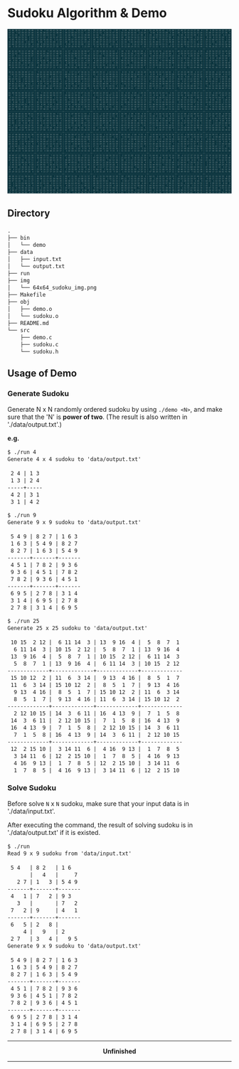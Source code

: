 # Sudoku Algorithm & Demo 

![64x64_sudoku_img.png](./img/64x64_sudoku_img.png)

## Directory

```shell
.
├── bin
│   └── demo
├── data
│   ├── input.txt
│   └── output.txt
├── run
├── img
│   └── 64x64_sudoku_img.png
├── Makefile
├── obj
│   ├── demo.o
│   └── sudoku.o
├── README.md
└── src
    ├── demo.c
    ├── sudoku.c
    └── sudoku.h
```

## Usage of Demo

### Generate Sudoku

Generate N x N randomly ordered sudoku by using `./demo <N>`, and make sure that the 'N' is **power of two**. (The result is also written in './data/output.txt'.)

**e.g.**

```shell
$ ./run 4
Generate 4 x 4 sudoku to 'data/output.txt'

 2 4 | 1 3
 1 3 | 2 4
-----+-----
 4 2 | 3 1
 3 1 | 4 2
```

```shell
$ ./run 9
Generate 9 x 9 sudoku to 'data/output.txt'

 5 4 9 | 8 2 7 | 1 6 3
 1 6 3 | 5 4 9 | 8 2 7
 8 2 7 | 1 6 3 | 5 4 9
-------+-------+-------
 4 5 1 | 7 8 2 | 9 3 6
 9 3 6 | 4 5 1 | 7 8 2
 7 8 2 | 9 3 6 | 4 5 1
-------+-------+-------
 6 9 5 | 2 7 8 | 3 1 4
 3 1 4 | 6 9 5 | 2 7 8
 2 7 8 | 3 1 4 | 6 9 5
```

```shell
$ ./run 25
Generate 25 x 25 sudoku to 'data/output.txt'

 10 15  2 12 |  6 11 14  3 | 13  9 16  4 |  5  8  7  1
  6 11 14  3 | 10 15  2 12 |  5  8  7  1 | 13  9 16  4
 13  9 16  4 |  5  8  7  1 | 10 15  2 12 |  6 11 14  3
  5  8  7  1 | 13  9 16  4 |  6 11 14  3 | 10 15  2 12
-------------+-------------+-------------+-------------
 15 10 12  2 | 11  6  3 14 |  9 13  4 16 |  8  5  1  7
 11  6  3 14 | 15 10 12  2 |  8  5  1  7 |  9 13  4 16
  9 13  4 16 |  8  5  1  7 | 15 10 12  2 | 11  6  3 14
  8  5  1  7 |  9 13  4 16 | 11  6  3 14 | 15 10 12  2
-------------+-------------+-------------+-------------
  2 12 10 15 | 14  3  6 11 | 16  4 13  9 |  7  1  5  8
 14  3  6 11 |  2 12 10 15 |  7  1  5  8 | 16  4 13  9
 16  4 13  9 |  7  1  5  8 |  2 12 10 15 | 14  3  6 11
  7  1  5  8 | 16  4 13  9 | 14  3  6 11 |  2 12 10 15
-------------+-------------+-------------+-------------
 12  2 15 10 |  3 14 11  6 |  4 16  9 13 |  1  7  8  5
  3 14 11  6 | 12  2 15 10 |  1  7  8  5 |  4 16  9 13
  4 16  9 13 |  1  7  8  5 | 12  2 15 10 |  3 14 11  6
  1  7  8  5 |  4 16  9 13 |  3 14 11  6 | 12  2 15 10
```

### Solve Sudoku

Before solve `N` x `N` sudoku, make sure that your input data is in './data/input.txt'.

After executing the command, the result of solving sudoku is in './data/output.txt' if it is existed.

```shell
$ ./run
Read 9 x 9 sudoku from 'data/input.txt'

 5 4   | 8 2   | 1 6  
       |   4   |     7
   2 7 | 1   3 | 5 4 9
-------+-------+-------
 4   1 | 7   2 | 9 3  
   3   |       | 7   2
 7   2 | 9     | 4   1
-------+-------+-------
 6   5 | 2   8 |     
     4 |   9   | 2   
 2 7   | 3   4 |   9 5
Generate 9 x 9 sudoku to 'data/output.txt'

 5 4 9 | 8 2 7 | 1 6 3
 1 6 3 | 5 4 9 | 8 2 7
 8 2 7 | 1 6 3 | 5 4 9
-------+-------+-------
 4 5 1 | 7 8 2 | 9 3 6
 9 3 6 | 4 5 1 | 7 8 2
 7 8 2 | 9 3 6 | 4 5 1
-------+-------+-------
 6 9 5 | 2 7 8 | 3 1 4
 3 1 4 | 6 9 5 | 2 7 8
 2 7 8 | 3 1 4 | 6 9 5
```

---

**<center>Unfinished</center>**

---